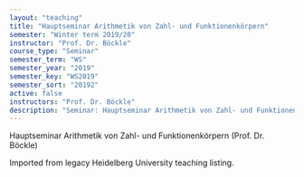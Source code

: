 ```yaml
---
layout: "teaching"
title: "Hauptseminar Arithmetik von Zahl- und Funktionenkörpern"
semester: "Winter term 2019/20"
instructor: "Prof. Dr. Böckle"
course_type: "Seminar"
semester_term: "WS"
semester_year: "2019"
semester_key: "WS2019"
semester_sort: "20192"
active: false
instructors: "Prof. Dr. Böckle"
description: "Seminar: Hauptseminar Arithmetik von Zahl- und Funktionenkörpern"
---
```


Hauptseminar Arithmetik von Zahl- und Funktionenkörpern (Prof. Dr. Böckle)

Imported from legacy Heidelberg University teaching listing.